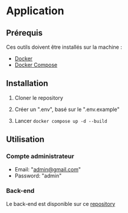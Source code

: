 # Application

## Prérequis

Ces outils doivent être installés sur la machine :

- [Docker](https://www.docker.com/)
- [Docker Compose](https://docs.docker.com/compose/)

## Installation

1. Cloner le repository

2. Créer un ".env", basé sur le ".env.example"

3. Lancer `docker compose up -d --build`

## Utilisation

### Compte administrateur

- Email: "admin@gmail.com"
- Password: "admin"

### Back-end

Le back-end est disponible sur ce [repository](https://github.com/sebastien-gervilla/ecom-api)